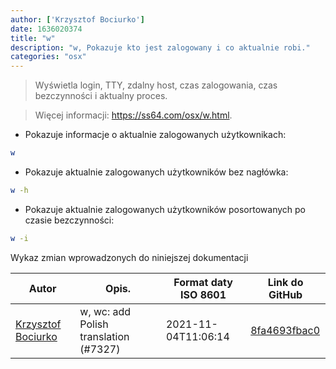 ```yaml
---
author: ['Krzysztof Bociurko']
date: 1636020374
title: "w"
description: "w, Pokazuje kto jest zalogowany i co aktualnie robi."
categories: "osx"
---
```

> Wyświetla login, TTY, zdalny host, czas zalogowania, czas bezczynności i aktualny proces.

> Więcej informacji: <https://ss64.com/osx/w.html>.

- Pokazuje informacje o aktualnie zalogowanych użytkownikach:

```bash
w
```

- Pokazuje aktualnie zalogowanych użytkowników bez nagłówka:

```bash
w -h
```

- Pokazuje aktualnie zalogowanych użytkowników posortowanych po czasie bezczynności:

```bash
w -i
```
Wykaz zmian wprowadzonych do niniejszej dokumentacji


Autor | Opis. | Format daty ISO 8601 | Link do GitHub
------|-----|-----|-----
[Krzysztof Bociurko](mailto:chanibal@users.noreply.github.com) | w, wc: add Polish translation (#7327) | 2021-11-04T11:06:14 | [8fa4693fbac0](https://github.com/tldr-pages/tldr/commit/8fa4693fbac038dc16c8ed23f5006912abea7ee3)

